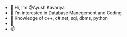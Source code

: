 - 👋 Hi, I’m @Ayush Kavariya
- 👀 I’m interested in Database Manegement and Coding
- 🌱 Knowledge of c++, c#.net, sql, dbms, python
- 💞️ 
- 📫

<!---
Ayush5266/Ayush5266 is a ✨ special ✨ repository because its `README.md` (this file) appears on your GitHub profile.
You can click the Preview link to take a look at your changes.
--->
